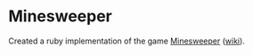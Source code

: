 # Minesweeper

Created a ruby implementation of the game [Minesweeper][play-minesweeper] ([wiki][minesweeper-wiki]).

[play-minesweeper]: http://minesweeperonline.com/#beginner
[minesweeper-wiki]: http://en.wikipedia.org/wiki/Minesweeper_(Windows)
